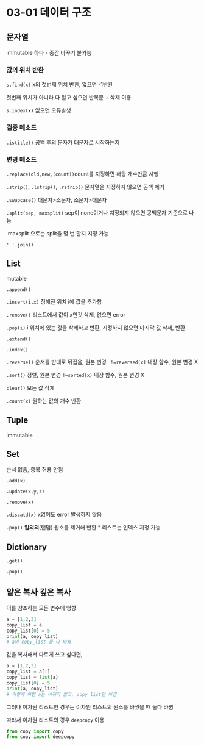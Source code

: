 

# 03-01 데이터 구조



## 문자열

immutable 하다 - 중간 바꾸기 불가능

### 값의 위치 반환

`s.find(x)`  x의 첫번째 위치 반환, 없으면 -1반환

첫번째 위치가 아니라 다 알고 싶으면 반복문 + 삭제 이용

`s.index(x)` 없으면 오류발생

### 검증 메소드

`.istitle()`  공백 후의 문자가 대문자로 시작하는지

### 변경 메소드

`.replace(old,new,(count))`count를 지정하면 해당 개수만큼 시행

`.strip()`, `.lstrip()`, `.rstrip()` 문자열을 지정하지 않으면 공백 제거

`.swapcase()` 대문자>소문자, 소문자>대문자

`.split(sep, maxsplit)` sep이 none이거나 지정되지 않으면 공백문자 기준으로 나눔

​                                                 maxsplit 으로는 split을 몇 번 할지 지정 가능

`' '.join()`



  ## List

mutable

`.append()`

`.insert(i,x)` 정해진 위치 i에 값을 추가함

`.remove()` 리스트에서 값이 x인것 삭제, 없으면 error

`.pop(i)` i 위치에 있는 값을 삭제하고 반환, 지정하지 않으면 마지막 값 삭제, 반환

`.extend()` 

`.index()`

`.reverse()` 순서를 반대로 뒤집음, 원본 변경  ` !=reversed(x)`  내장 함수, 원본 변경 X

`.sort()` 정렬, 원본 변경 `!=sorted(x)` 내장 함수, 원본 변경 X

`clear()` 모든 값 삭제

`.count(x)` 원하는 값의 개수 반환



## Tuple

immutable



## Set

순서 없음, 중복 허용 안됨

`.add(x)` 

`.update(x,y,z)`

`.remove(x)`

`.discatd(x)` x없어도 error 발생하지 않음

`.pop()` **임의의**(랜덤) 원소를 제거해 반환 * 리스트는 인덱스 지정 가능



## Dictionary

`.get()`

`.pop()`





## 얕은 복사 깊은 복사

이를 참조하는 모든 변수에 영향

```python
a = [1,2,3]
copy_list = a
copy_list[0] = 5
print(a, copy_list)
# a와 copy_list 둘 다 바뀜

```

값을 복사해서 다르게 쓰고 싶다면,

```python
a = [1,2,3]
copy_list = a[:]
copy_list = list(a)
copy_list[0] = 5
print(a, copy_list)
# 이렇게 하면 a는 바뀌지 않고, copy_list만 바뀜
```

그러나 이차원 리스트인 경우는 이차원 리스트의 원소를 바꿨을 때 둘다 바뀜

따라서 이차원 리스트의 경우 `deepcopy` 이용


```python
from copy import copy
from copy import deepcopy
```



